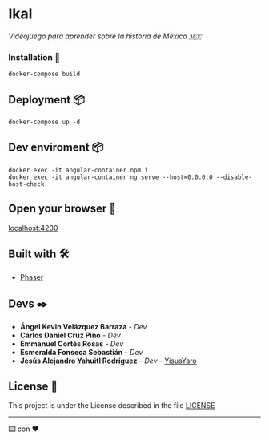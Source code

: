# Ikal

_Videojuego para aprender sobre la historía de México 🇲🇽_

### Installation 🔧

```
docker-compose build
```

## Deployment 📦

```
docker-compose up -d
```

## Dev enviroment 📦

```
docker exec -it angular-container npm i
docker exec -it angular-container ng serve --host=0.0.0.0 --disable-host-check
```

## Open your browser 🚀

[localhost:4200](http://localhost:4200)



## Built with 🛠️

* [Phaser](https://phaser.io/) 


## Devs ✒️

* **Ángel Kevin Velázquez Barraza** - *Dev* 
* **Carlos Daniel Cruz Pino** - *Dev* 
* **Emmanuel Cortés Rosas** - *Dev* 
* **Esmeralda Fonseca Sebastián** - *Dev* 
* **Jesús Alejandro Yahuitl Rodríguez** - *Dev* - [YisusYaro](https://github.com/YisusYaro/)

## License 📄

This project is under the License described in the file [LICENSE](LICENSE)

---
⌨️ con ❤️
